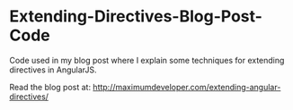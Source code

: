 # Extending-Directives-Blog-Post-Code
Code used in my blog post where I explain some techniques for extending directives in AngularJS.

Read the blog post at:
http://maximumdeveloper.com/extending-angular-directives/
